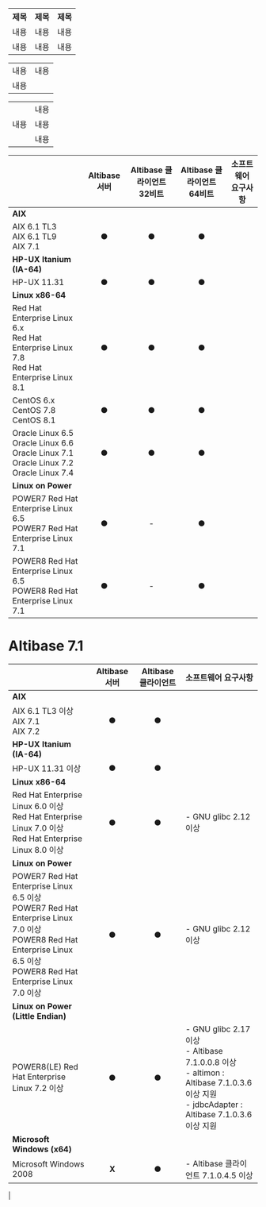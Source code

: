 
<table>
  <tr>
    <th>제목</th>
    <th>제목</th>
    <th>제목</th>
  </tr>
  <tr>
    <td>내용</td>
    <td>내용</td>
    <td>내용</td>
  </tr>
  <tr>
    <td>내용</td>
    <td>내용</td>
    <td>내용</td>
  </tr>
</table>
<table>
  <tr>
    <td>내용</td>
    <td>내용</td>
  </tr>
  <tr>
    <td colspan="2">내용</td>
  </tr>
</table>

<table>
  <tr>
    <td rowspan="3">내용</td>
    <td>내용</td>
  </tr>
  <tr>
    <td>내용</td>
  </tr>
  <tr>
    <td>내용</td>
  </tr>
</table>





|                           | Altibase 서버<br /> | Altibase 클라이언트<br />32비트 | Altibase 클라이언트<br />64비트 | 소프트웨어 요구사항 |
| ------------------------- | :-----------------: | :-----------------------------: | :-----------------------------: | ------------------- |
| **AIX**                   |                     |                                 |                                 |                     |
| AIX 6.1 TL3<br />AIX 6.1  TL9<br />AIX 7.1 |          ●          |                ●                |                ●                |                     |
| **HP-UX Itanium (IA-64)** |                     |                                 |                                 |                     |
| HP-UX 11.31               | ● | ● | ● |                     |
|**Linux x86-64**|||||
|Red Hat Enterprise Linux 6.x<br/>Red Hat Enterprise Linux 7.8<br/>Red Hat Enterprise Linux 8.1|●|●|●||
|CentOS 6.x<br/>CentOS 7.8<br/>CentOS 8.1|●|●|●||
|Oracle Linux 6.5<br/>Oracle Linux 6.6<br/>Oracle Linux 7.1<br/>Oracle Linux 7.2<br/>Oracle Linux 7.4|●|●|●||
|**Linux on Power**|||||
|POWER7 Red Hat Enterprise Linux 6.5<br/>POWER7 Red Hat Enterprise Linux 7.1|●|-|●||
|POWER8 Red Hat Enterprise Linux 6.5<br/>POWER8 Red Hat Enterprise Linux 7.1|●|-|●||


# Altibase 7.1




|                                                              | Altibase 서버<br /> | Altibase 클라이언트<br /> | 소프트웨어 요구사항                                          |
| ------------------------------------------------------------ | :-----------------: | :-----------------------: | :----------------------------------------------------------- |
| **AIX**                                                      |                     |                           |                                                              |
| AIX 6.1 TL3 이상<br />AIX 7.1<br />AIX 7.2                   |          ●          |             ●             |                                                              |
| **HP-UX Itanium (IA-64)**                                    |                     |                           |                                                              |
| HP-UX 11.31 이상                                             |          ●          |             ●             |                                                              |
| **Linux x86-64**                                             |                     |                           |                                                              |
| Red Hat Enterprise Linux 6.0 이상<br/>Red Hat Enterprise Linux 7.0 이상<br/>Red Hat Enterprise Linux 8.0 이상 |          ●          |             ●             | - GNU glibc 2.12 이상                                        |
| **Linux on Power**                                           |                     |                           |                                                              |
| POWER7 Red Hat Enterprise Linux 6.5 이상<br/>POWER7 Red Hat Enterprise Linux 7.0 이상<br />POWER8 Red Hat Enterprise Linux 6.5 이상<br/>POWER8 Red Hat Enterprise Linux 7.0 이상 |          ●          |             ●             | - GNU glibc 2.12 이상                                        |
| **Linux on Power** **(Little Endian)**                       |                     |                           |                                                              |
| POWER8(LE) Red Hat Enterprise Linux 7.2 이상                 |          ●          |             ●             | - GNU glibc 2.17 이상<br />- Altibase 7.1.0.0.8 이상<br />- altimon : Altibase 7.1.0.3.6 이상 지원<br />- jdbcAdapter : Altibase 7.1.0.3.6 이상 지원<br /> |
| **Microsoft Windows (x64)**                                  |                     |                           |                                                              |
| Microsoft Windows 2008                                       |        **X**        |             ●             | - Altibase 클라이언트 7.1.0.4.5 이상                         |

|


